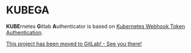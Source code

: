 # KUBEGA
**KUBE**rnetes **G**itlab **A**uthenticator is based on [Kubernetes Webhook Token Authentication](https://kubernetes.io/docs/admin/authentication/#webhook-token-authentication).

[This project has been moved to GitLab! - See you there!](https://gitlab.com/n0r1sk/kubega)
